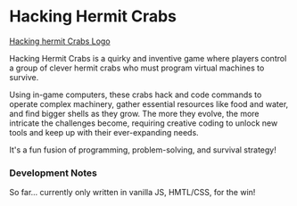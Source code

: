 # Hacking Hermit Crabs

[Hacking hermit Crabs Logo](hermit-crab.png)

Hacking Hermit Crabs is a quirky and inventive game where players control a group of clever hermit crabs who must program virtual machines to survive.

Using in-game computers, these crabs hack and code commands to operate complex machinery, gather essential resources like food and water, and find bigger shells as they grow. The more they evolve, the more intricate the challenges become, requiring creative coding to unlock new tools and keep up with their ever-expanding needs. 
 
It's a fun fusion of programming, problem-solving, and survival strategy!

### Development Notes

So far... currently only written in vanilla JS, HMTL/CSS, for the win!
